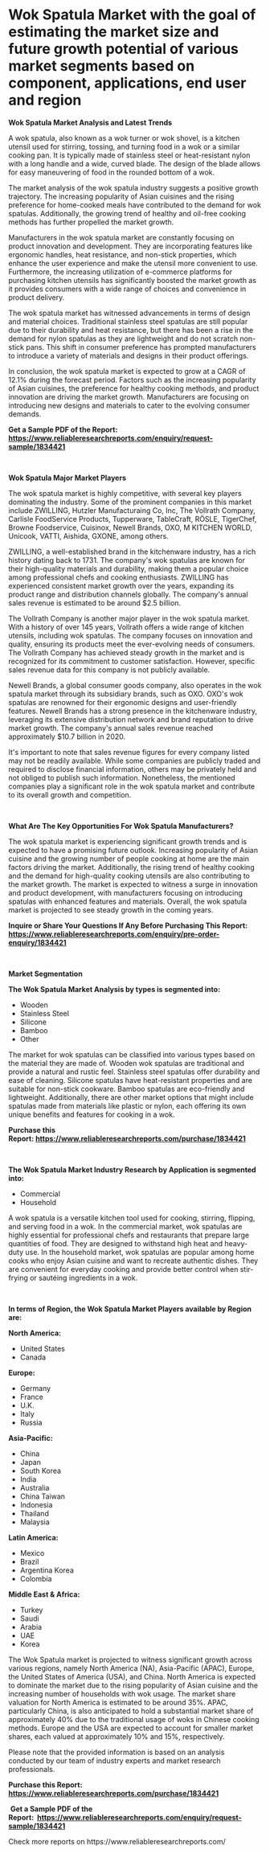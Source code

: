 <p><h1>Wok Spatula Market with the goal of estimating the market size and future growth potential of various market segments based on component, applications, end user and region</h1></p><p><strong>Wok Spatula Market Analysis and Latest Trends</strong></p>
<p><p>A wok spatula, also known as a wok turner or wok shovel, is a kitchen utensil used for stirring, tossing, and turning food in a wok or a similar cooking pan. It is typically made of stainless steel or heat-resistant nylon with a long handle and a wide, curved blade. The design of the blade allows for easy maneuvering of food in the rounded bottom of a wok.</p><p>The market analysis of the wok spatula industry suggests a positive growth trajectory. The increasing popularity of Asian cuisines and the rising preference for home-cooked meals have contributed to the demand for wok spatulas. Additionally, the growing trend of healthy and oil-free cooking methods has further propelled the market growth.</p><p>Manufacturers in the wok spatula market are constantly focusing on product innovation and development. They are incorporating features like ergonomic handles, heat resistance, and non-stick properties, which enhance the user experience and make the utensil more convenient to use. Furthermore, the increasing utilization of e-commerce platforms for purchasing kitchen utensils has significantly boosted the market growth as it provides consumers with a wide range of choices and convenience in product delivery.</p><p>The wok spatula market has witnessed advancements in terms of design and material choices. Traditional stainless steel spatulas are still popular due to their durability and heat resistance, but there has been a rise in the demand for nylon spatulas as they are lightweight and do not scratch non-stick pans. This shift in consumer preference has prompted manufacturers to introduce a variety of materials and designs in their product offerings.</p><p>In conclusion, the wok spatula market is expected to grow at a CAGR of 12.1% during the forecast period. Factors such as the increasing popularity of Asian cuisines, the preference for healthy cooking methods, and product innovation are driving the market growth. Manufacturers are focusing on introducing new designs and materials to cater to the evolving consumer demands.</p></p>
<p><strong>Get a Sample PDF of the Report:&nbsp; <a href="https://www.reliableresearchreports.com/enquiry/request-sample/1834421">https://www.reliableresearchreports.com/enquiry/request-sample/1834421</a></strong></p>
<p>&nbsp;</p>
<p><strong>Wok Spatula Major Market Players</strong></p>
<p><p>The wok spatula market is highly competitive, with several key players dominating the industry. Some of the prominent companies in this market include ZWILLING, Hutzler Manufacturaing Co, Inc, The Vollrath Company, Carlisle FoodService Products, Tupperware, TableCraft, RÖSLE, TigerChef, Browne Foodservice, Cuisinox, Newell Brands, OXO, M KITCHEN WORLD, Unicook, VATTI, Aishida, GXONE, among others.</p><p>ZWILLING, a well-established brand in the kitchenware industry, has a rich history dating back to 1731. The company's wok spatulas are known for their high-quality materials and durability, making them a popular choice among professional chefs and cooking enthusiasts. ZWILLING has experienced consistent market growth over the years, expanding its product range and distribution channels globally. The company's annual sales revenue is estimated to be around $2.5 billion.</p><p>The Vollrath Company is another major player in the wok spatula market. With a history of over 145 years, Vollrath offers a wide range of kitchen utensils, including wok spatulas. The company focuses on innovation and quality, ensuring its products meet the ever-evolving needs of consumers. The Vollrath Company has achieved steady growth in the market and is recognized for its commitment to customer satisfaction. However, specific sales revenue data for this company is not publicly available.</p><p>Newell Brands, a global consumer goods company, also operates in the wok spatula market through its subsidiary brands, such as OXO. OXO's wok spatulas are renowned for their ergonomic designs and user-friendly features. Newell Brands has a strong presence in the kitchenware industry, leveraging its extensive distribution network and brand reputation to drive market growth. The company's annual sales revenue reached approximately $10.7 billion in 2020.</p><p>It's important to note that sales revenue figures for every company listed may not be readily available. While some companies are publicly traded and required to disclose financial information, others may be privately held and not obliged to publish such information. Nonetheless, the mentioned companies play a significant role in the wok spatula market and contribute to its overall growth and competition.</p></p>
<p>&nbsp;</p>
<p><strong>What Are The Key Opportunities For Wok Spatula Manufacturers?</strong></p>
<p><p>The wok spatula market is experiencing significant growth trends and is expected to have a promising future outlook. Increasing popularity of Asian cuisine and the growing number of people cooking at home are the main factors driving the market. Additionally, the rising trend of healthy cooking and the demand for high-quality cooking utensils are also contributing to the market growth. The market is expected to witness a surge in innovation and product development, with manufacturers focusing on introducing spatulas with enhanced features and materials. Overall, the wok spatula market is projected to see steady growth in the coming years.</p></p>
<p><strong>Inquire or Share Your Questions If Any Before Purchasing This Report: <a href="https://www.reliableresearchreports.com/enquiry/pre-order-enquiry/1834421">https://www.reliableresearchreports.com/enquiry/pre-order-enquiry/1834421</a></strong></p>
<p>&nbsp;</p>
<p><strong>Market Segmentation</strong></p>
<p><strong>The Wok Spatula Market Analysis by types is segmented into:</strong></p>
<p><ul><li>Wooden</li><li>Stainless Steel</li><li>Silicone</li><li>Bamboo</li><li>Other</li></ul></p>
<p><p>The market for wok spatulas can be classified into various types based on the material they are made of. Wooden wok spatulas are traditional and provide a natural and rustic feel. Stainless steel spatulas offer durability and ease of cleaning. Silicone spatulas have heat-resistant properties and are suitable for non-stick cookware. Bamboo spatulas are eco-friendly and lightweight. Additionally, there are other market options that might include spatulas made from materials like plastic or nylon, each offering its own unique benefits and features for cooking in a wok.</p></p>
<p><strong>Purchase this Report:&nbsp;<a href="https://www.reliableresearchreports.com/purchase/1834421">https://www.reliableresearchreports.com/purchase/1834421</a></strong></p>
<p>&nbsp;</p>
<p><strong>The Wok Spatula Market Industry Research by Application is segmented into:</strong></p>
<p><ul><li>Commercial</li><li>Household</li></ul></p>
<p><p>A wok spatula is a versatile kitchen tool used for cooking, stirring, flipping, and serving food in a wok. In the commercial market, wok spatulas are highly essential for professional chefs and restaurants that prepare large quantities of food. They are designed to withstand high heat and heavy-duty use. In the household market, wok spatulas are popular among home cooks who enjoy Asian cuisine and want to recreate authentic dishes. They are convenient for everyday cooking and provide better control when stir-frying or sautéing ingredients in a wok.</p></p>
<p>&nbsp;</p>
<p><strong>In terms of Region, the Wok Spatula Market Players available by Region are:</strong></p>
<p>
    <p> <strong> North America: </strong>
        <ul>
            <li>United States</li>
            <li>Canada</li>
        </ul>
        </p> 
    <p> <strong> Europe: </strong>
        <ul>
            <li>Germany</li>
            <li>France</li>
            <li>U.K.</li>
            <li>Italy</li>
            <li>Russia</li>
        </ul>
        </p> 
    <p> <strong> Asia-Pacific: </strong>
        <ul>
            <li>China</li>
            <li>Japan</li>
            <li>South Korea</li>
            <li>India</li>
            <li>Australia</li>
            <li>China Taiwan</li>
            <li>Indonesia</li>
            <li>Thailand</li>
            <li>Malaysia</li>
        </ul>
        </p> 
    <p> <strong> Latin America: </strong>
        <ul>
            <li>Mexico</li>
            <li>Brazil</li>
            <li>Argentina Korea</li>
            <li>Colombia</li>
        </ul>
        </p> 
    <p> <strong> Middle East & Africa: </strong>
        <ul>
            <li>Turkey</li>
            <li>Saudi</li>
            <li>Arabia</li>
            <li>UAE</li>
            <li>Korea</li>
        </ul>
    </p>
    </p>
<p><p>The Wok Spatula market is projected to witness significant growth across various regions, namely North America (NA), Asia-Pacific (APAC), Europe, the United States of America (USA), and China. North America is expected to dominate the market due to the rising popularity of Asian cuisine and the increasing number of households with wok usage. The market share valuation for North America is estimated to be around 35%. APAC, particularly China, is also anticipated to hold a substantial market share of approximately 40% due to the traditional usage of woks in Chinese cooking methods. Europe and the USA are expected to account for smaller market shares, each valued at approximately 10% and 15%, respectively.</p><p>Please note that the provided information is based on an analysis conducted by our team of industry experts and market research professionals.</p></p>
<p><strong>Purchase this Report: <a href="https://www.reliableresearchreports.com/purchase/1834421">https://www.reliableresearchreports.com/purchase/1834421</a></strong></p>
<p>&nbsp;<strong>Get a Sample PDF of the Report:&nbsp;&nbsp;<a href="https://www.reliableresearchreports.com/enquiry/request-sample/1834421">https://www.reliableresearchreports.com/enquiry/request-sample/1834421</a></strong></p>
<p><strong></strong></p>
<p>Check more reports on https://www.reliableresearchreports.com/</p>